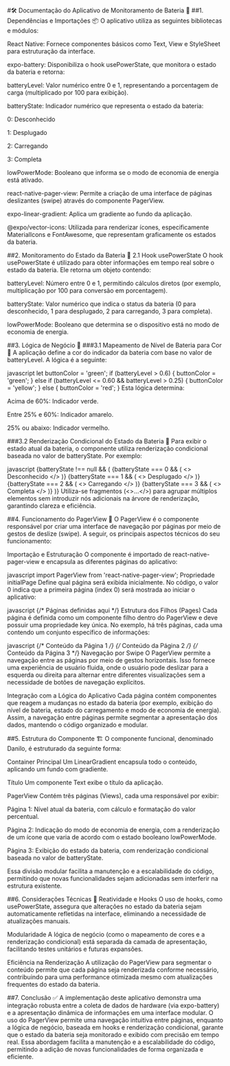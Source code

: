 #🛠️ Documentação do Aplicativo de Monitoramento de Bateria 📱
##1. Dependências e Importações 📦
O aplicativo utiliza as seguintes bibliotecas e módulos:

React Native: Fornece componentes básicos como Text, View e StyleSheet para estruturação da interface.

expo-battery: Disponibiliza o hook usePowerState, que monitora o estado da bateria e retorna:

batteryLevel: Valor numérico entre 0 e 1, representando a porcentagem de carga (multiplicado por 100 para exibição).

batteryState: Indicador numérico que representa o estado da bateria:

0: Desconhecido

1: Desplugado

2: Carregando

3: Completa

lowPowerMode: Booleano que informa se o modo de economia de energia está ativado.

react-native-pager-view: Permite a criação de uma interface de páginas deslizantes (swipe) através do componente PagerView.

expo-linear-gradient: Aplica um gradiente ao fundo da aplicação.

@expo/vector-icons: Utilizada para renderizar ícones, especificamente MaterialIcons e FontAwesome, que representam graficamente os estados da bateria.

##2. Monitoramento do Estado da Bateria 🔋
2.1 Hook usePowerState
O hook usePowerState é utilizado para obter informações em tempo real sobre o estado da bateria. Ele retorna um objeto contendo:

batteryLevel: Número entre 0 e 1, permitindo cálculos diretos (por exemplo, multiplicação por 100 para conversão em porcentagem).

batteryState: Valor numérico que indica o status da bateria (0 para desconhecido, 1 para desplugado, 2 para carregando, 3 para completa).

lowPowerMode: Booleano que determina se o dispositivo está no modo de economia de energia.

##3. Lógica de Negócio 🧠
###3.1 Mapeamento de Nível de Bateria para Cor 🌈
A aplicação define a cor do indicador da bateria com base no valor de batteryLevel. A lógica é a seguinte:

javascript
let buttonColor = 'green';
if (batteryLevel > 0.6) {
    buttonColor = 'green';
} else if (batteryLevel <= 0.60 && batteryLevel > 0.25) {
    buttonColor = 'yellow';
} else {
    buttonColor = 'red';
}
Esta lógica determina:

Acima de 60%: Indicador verde.

Entre 25% e 60%: Indicador amarelo.

25% ou abaixo: Indicador vermelho.

###3.2 Renderização Condicional do Estado da Bateria 🔄
Para exibir o estado atual da bateria, o componente utiliza renderização condicional baseada no valor de batteryState. Por exemplo:

javascript
{batteryState !== null && (
    <View style={styles.batteryState}>
        {batteryState === 0 && (
            <>
                <MaterialIcons name="battery-unknown" size={50} color="white" />
                <Text style={styles.subtitulo}>Desconhecido</Text>
            </>
        )}
        {batteryState === 1 && (
            <>
                <MaterialIcons name="battery-4-bar" size={50} color="white" />
                <Text style={styles.subtitulo}>Desplugado</Text>
            </>
        )}
        {batteryState === 2 && (
            <>
                <MaterialIcons name="battery-charging-full" size={50} color="white" />
                <Text style={styles.subtitulo}>Carregando</Text>
            </>
        )}
        {batteryState === 3 && (
            <>
                <MaterialIcons name="battery-full" size={50} color="white" />
                <Text style={styles.subtitulo}>Completa</Text>
            </>
        )}
    </View>
)}
Utiliza-se fragmentos (<>...</>) para agrupar múltiplos elementos sem introduzir nós adicionais na árvore de renderização, garantindo clareza e eficiência.

##4. Funcionamento do PagerView 📄
O PagerView é o componente responsável por criar uma interface de navegação por páginas por meio de gestos de deslize (swipe). A seguir, os principais aspectos técnicos do seu funcionamento:

Importação e Estruturação
O componente é importado de react-native-pager-view e encapsula as diferentes páginas do aplicativo:

javascript
import PagerView from 'react-native-pager-view';
Propriedade initialPage
Define qual página será exibida inicialmente. No código, o valor 0 indica que a primeira página (index 0) será mostrada ao iniciar o aplicativo:

javascript
<PagerView style={styles.container} initialPage={0}>
  {/* Páginas definidas aqui */}
</PagerView>
Estrutura dos Filhos (Pages)
Cada página é definida como um componente filho dentro do PagerView e deve possuir uma propriedade key única. No exemplo, há três páginas, cada uma contendo um conjunto específico de informações:

javascript
<View style={styles.page} key="1">
  {/* Conteúdo da Página 1 */}
</View>
<View style={styles.page} key="2">
  {/* Conteúdo da Página 2 */}
</View>
<View style={styles.page} key="3">
  {/* Conteúdo da Página 3 */}
</View>
Navegação por Swipe
O PagerView permite a navegação entre as páginas por meio de gestos horizontais. Isso fornece uma experiência de usuário fluida, onde o usuário pode deslizar para a esquerda ou direita para alternar entre diferentes visualizações sem a necessidade de botões de navegação explícitos.

Integração com a Lógica do Aplicativo
Cada página contém componentes que reagem a mudanças no estado da bateria (por exemplo, exibição do nível de bateria, estado do carregamento e modo de economia de energia). Assim, a navegação entre páginas permite segmentar a apresentação dos dados, mantendo o código organizado e modular.

##5. Estrutura do Componente 🏗️
O componente funcional, denominado Danilo, é estruturado da seguinte forma:

Container Principal
Um LinearGradient encapsula todo o conteúdo, aplicando um fundo com gradiente.

Título
Um componente Text exibe o título da aplicação.

PagerView
Contém três páginas (Views), cada uma responsável por exibir:

Página 1: Nível atual da bateria, com cálculo e formatação do valor percentual.

Página 2: Indicação do modo de economia de energia, com a renderização de um ícone que varia de acordo com o estado booleano lowPowerMode.

Página 3: Exibição do estado da bateria, com renderização condicional baseada no valor de batteryState.

Essa divisão modular facilita a manutenção e a escalabilidade do código, permitindo que novas funcionalidades sejam adicionadas sem interferir na estrutura existente.

##6. Considerações Técnicas 🔧
Reatividade e Hooks
O uso de hooks, como usePowerState, assegura que alterações no estado da bateria sejam automaticamente refletidas na interface, eliminando a necessidade de atualizações manuais.

Modularidade
A lógica de negócio (como o mapeamento de cores e a renderização condicional) está separada da camada de apresentação, facilitando testes unitários e futuras expansões.

Eficiência na Renderização
A utilização do PagerView para segmentar o conteúdo permite que cada página seja renderizada conforme necessário, contribuindo para uma performance otimizada mesmo com atualizações frequentes do estado da bateria.

##7. Conclusão ✅
A implementação deste aplicativo demonstra uma integração robusta entre a coleta de dados de hardware (via expo-battery) e a apresentação dinâmica de informações em uma interface modular. O uso do PagerView permite uma navegação intuitiva entre páginas, enquanto a lógica de negócio, baseada em hooks e renderização condicional, garante que o estado da bateria seja monitorado e exibido com precisão em tempo real. Essa abordagem facilita a manutenção e a escalabilidade do código, permitindo a adição de novas funcionalidades de forma organizada e eficiente.

